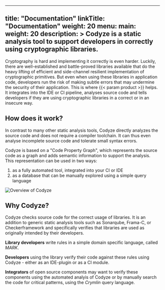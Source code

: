 
---
title: "Documentation"
linkTitle: "Documentation"
weight: 20
menu:
  main:
    weight: 20
description: >
  Codyze is a static analysis tool to support developers in correctly using cryptographic libraries. 
---


Cryptography is hard and implementing it correctly is even harder. Luckily, there are well-established and battle-proved libraries available that do the heavy lifting of efficient and side-channel resilient implementation of cryptographic primitives. But even when using these libraries in application code, developers run the risk of making subtle errors that may undermine the security of their application. This is where {{< param product >}} helps. It integrates into the IDE or CI pipeline, analyses source code and tells developers if they are using cryptographic libraries in a correct or in an insecure way.


## How does it work?

In contrast to many other static analysis tools, Codyze directly analyzes the source code and does not require a compiler toolchain. It can thus even analyse incomplete source code and tolerate small syntax errors.

Codyze is based on a "Code Property Graph", which represents the source code as a graph and adds semantic information to support the analysis. This representation can be used in two ways:

1. as a fully automated tool, integrated into your CI or IDE
2. as a database that can be manually explored using a simple query language  

<img src="/img/overall-view.png" 
    alt="Overview of Codyze"
    class="mt-3 mb-3">


## Why Codyze?

Codyze checks source code for the correct usage of libraries. It is an addition to generic static analysis tools such as Sonarqube, Frama-C, or Checkerframework and specifically verifies that libraries are used as originally intended by their developers. 

**Library developers** write rules in a simple domain specific language, called *MARK*.

**Developers** using the library verify their code against these rules using Codyze - either as an IDE-plugin or as a CI module.

**Integrators** of open source components may want to verify these components using the automated analyis of Codyze or by manually search the code for critical patterns, using the *Crymlin* query language.




